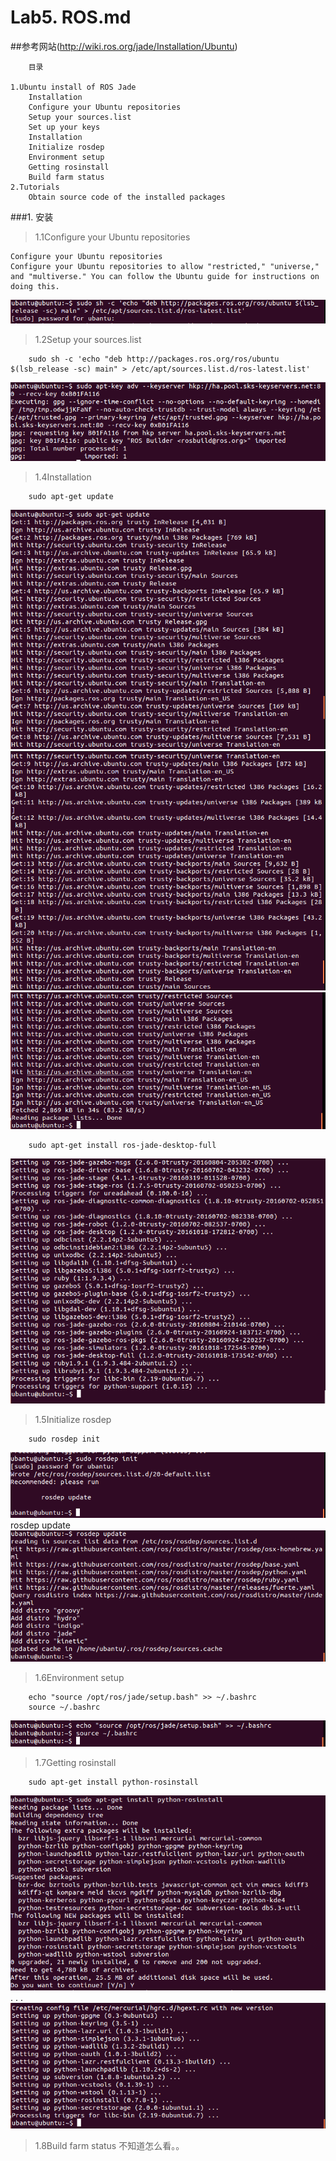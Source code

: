 # Lab5. ROS.md


##参考网站(http://wiki.ros.org/jade/Installation/Ubuntu)

        目录

    1.Ubuntu install of ROS Jade
        Installation
        Configure your Ubuntu repositories
        Setup your sources.list
        Set up your keys
        Installation
        Initialize rosdep
        Environment setup
        Getting rosinstall
        Build farm status
    2.Tutorials
        Obtain source code of the installed packages
 

###1. 安装
>1.1Configure your Ubuntu repositories
    
    Configure your Ubuntu repositories
    Configure your Ubuntu repositories to allow "restricted," "universe," 
    and "multiverse." You can follow the Ubuntu guide for instructions on
    doing this.
![](https://github.com/Crazy-Jesse/ES2016_14353110/blob/master/DOL/lab5ROS/1.PNG)
>1.2Setup your sources.list

        sudo sh -c 'echo "deb http://packages.ros.org/ros/ubuntu $(lsb_release -sc) main" > /etc/apt/sources.list.d/ros-latest.list'
![](https://github.com/Crazy-Jesse/ES2016_14353110/blob/master/DOL/lab5ROS/2.PNG)
    
>1.4Installation
      
        sudo apt-get update
![](https://github.com/Crazy-Jesse/ES2016_14353110/blob/master/DOL/lab5ROS/3.PNG)
![](https://github.com/Crazy-Jesse/ES2016_14353110/blob/master/DOL/lab5ROS/4.PNG)
![](https://github.com/Crazy-Jesse/ES2016_14353110/blob/master/DOL/lab5ROS/5.PNG)
    
        sudo apt-get install ros-jade-desktop-full
![](https://github.com/Crazy-Jesse/ES2016_14353110/blob/master/DOL/lab5ROS/6.PNG)
    
>1.5Initialize rosdep

        sudo rosdep init
![](https://github.com/Crazy-Jesse/ES2016_14353110/blob/master/DOL/lab5ROS/7.PNG)
        rosdep update
![](https://github.com/Crazy-Jesse/ES2016_14353110/blob/master/DOL/lab5ROS/8.PNG)
         
>1.6Environment setup

        echo "source /opt/ros/jade/setup.bash" >> ~/.bashrc
        source ~/.bashrc
![](https://github.com/Crazy-Jesse/ES2016_14353110/blob/master/DOL/lab5ROS/9.PNG)
     
>1.7Getting rosinstall

        sudo apt-get install python-rosinstall
![](https://github.com/Crazy-Jesse/ES2016_14353110/blob/master/DOL/lab5ROS/10.PNG)
     .
     .
     .
![](https://github.com/Crazy-Jesse/ES2016_14353110/blob/master/DOL/lab5ROS/11.PNG)
     
>1.8Build farm status
        不知道怎么看。。

